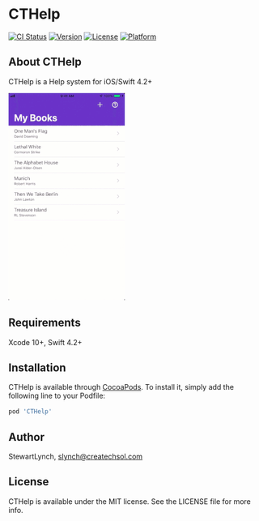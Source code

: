 # CTHelp

[![CI Status](https://img.shields.io/travis/StewartLynch/CTHelp.svg?style=flat)](https://travis-ci.org/StewartLynch/CTHelp)
[![Version](https://img.shields.io/cocoapods/v/CTHelp.svg?style=flat)](https://cocoapods.org/pods/CTHelp)
[![License](https://img.shields.io/cocoapods/l/CTHelp.svg?style=flat)](https://cocoapods.org/pods/CTHelp)
[![Platform](https://img.shields.io/cocoapods/p/CTHelp.svg?style=flat)](https://cocoapods.org/pods/CTHelp)

## About CTHelp

CTHelp is a Help system for iOS/Swift 4.2+

![SampleScreen](SampleScreen.gif)

## Requirements

Xcode 10+, Swift 4.2+

## Installation

CTHelp is available through [CocoaPods](https://cocoapods.org). To install
it, simply add the following line to your Podfile:

```ruby
pod 'CTHelp'
```

## Author

StewartLynch, slynch@createchsol.com

## License

CTHelp is available under the MIT license. See the LICENSE file for more info.
